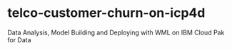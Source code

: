 # telco-customer-churn-on-icp4d
Data Analysis, Model Building and Deploying with WML on IBM Cloud Pak for Data
